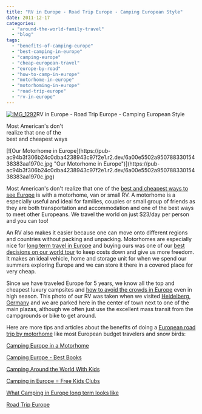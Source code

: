 ```yaml
---
title: "RV in Europe - Road Trip Europe - Camping European Style"
date: 2011-12-17
categories: 
  - "around-the-world-family-travel"
  - "blog"
tags: 
  - "benefits-of-camping-europe"
  - "best-camping-in-europe"
  - "camping-europe"
  - "cheap-european-travel"
  - "europe-by-road"
  - "how-to-camp-in-europe"
  - "motorhome-in-europe"
  - "motorhoming-in-europe"
  - "road-trip-europe"
  - "rv-in-europe"
---
```


[![IMG_1292](https://pub-ac94b3f306b24c0dba4238943c97f2e1.r2.dev/6a00e5502a95078833015438383a55970c.jpg "IMG_1292")](https://pub-ac94b3f306b24c0dba4238943c97f2e1.r2.dev/6a00e5502a95078833015438383a55970c.jpg)RV in Europe - Road Trip Europe - 
Camping European Style

Most American's don't  
realize that one of the  
best and cheapest ways

<!--more--> [![Our Motorhome in Europe](https://pub-ac94b3f306b24c0dba4238943c97f2e1.r2.dev/6a00e5502a95078833015438383aa1970c.jpg "Our Motorhome in Europe")](https://pub-ac94b3f306b24c0dba4238943c97f2e1.r2.dev/6a00e5502a95078833015438383aa1970c.jpg)  
  
  
Most American's don't realize that one of the [best and cheapest ways to see Europe](http://soultravelers3new.local/2009/04/how-to-travel-the-world-as-a-digital-nomad-family.html "best and cheapest way to see Europe") is with a motorhome, van or small RV. A motorhome is a especially useful and ideal for families, couples or small group of friends as they are both transportation and accommodation and one of the best ways to meet other Europeans. We travel the world on just $23/day per person and you can too!  
  
An RV also makes it easier because one can move onto different regions and countries without packing and unpacking. Motorhomes are especially nice for [long term travel in Europe](http://soultravelers3new.local/2008/06/how-to-do-exten.html "long term travel in Europe") and buying ours was one of our [best decisions on our world tour](http://soultravelers3new.local/2008/05/top-10-family-t.html "Best decisions on our world tour") to keep costs down and give us more freedom. It makes an ideal vehicle, home and storage unit for when we spend our summers exploring Europe and we can store it there in a covered place for very cheap.  
  
Since we have traveled Europe for 5 years, we know all the top and cheapest luxury campsites and [how to avoid the crowds in Europe](http://soultravelers3new.local/2010/07/how-to-travel-without-crowds-in-high-season-finding-bargains-peace-value-away-from-tourist-areas-tip.html "How to avoid crowds in high season Europe") even in high season. This photo of our RV was taken when we visited [Heidelberg, Germany](http://soultravelers3new.local/2011/11/family-travel-heidelberg-germany-.html "Heidelberg germany") and we are parked here in the center of town next to one of the main plazas, although we often just use the excellent mass transit from the campgrounds or bike to get around.  
  
Here are more tips and articles about the benefits of doing a [European road trip by motorhome](http://soultravelers3new.local/2009/06/-6-month-european-family-road-trip-09.html "European road trip by motorhome") like most European budget travelers and snow birds:  
  
[Camping Europe in a Motorhome](http://soultravelers3new.local/2010/05/camping-europe-in-a-motorhome-rv-5-best-sites-roadtrip-europe-family-travel-budget-best-price.html "camping europe in a motorhome")  
  
[Camping Europe - Best Books](http://soultravelers3new.local/2010/06/best-books-for-camping-europe-road-trip-european-rv-tent-or-cottage-bungalow-rental-vacation-holiday.html "camping europe best books")  
  
[Camping Around the World With Kids](http://soultravelers3new.local/2010/08/around-the-world-with-kids-extended-travel-long-term-travel-families-and-friends.html "camping around the world with kids")  
  
[Camping in Europe = Free Kids Clubs](http://soultravelers3new.local/2010/08/camping-europe-with-kids-free-kids-clubs-family-friendly-international-travel-tips.html "camping in europe = free kids clubs")  
  
[What Camping in Europe long term looks like](http://soultravelers3new.local/2011/07/what-our-nomadic-travel-lifestyle-looks-like-family-fun.html "What camping in Europe looks like")  
  
[Road Trip Europe](http://soultravelers3new.local/2011/06/road-trip-europe-plan-then-improvise.html "road trip europe")
